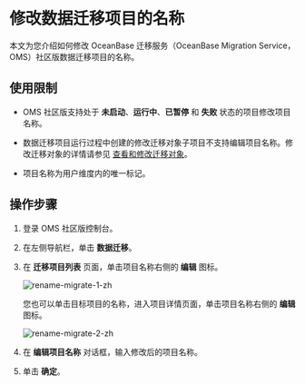 # 修改数据迁移项目的名称

本文为您介绍如何修改 OceanBase 迁移服务（OceanBase Migration Service，OMS）社区版数据迁移项目的名称。

## 使用限制

* OMS 社区版支持处于 **未启动**、**运行中**、**已暂停** 和 **失败** 状态的项目修改项目名称。

* 数据迁移项目运行过程中创建的修改迁移对象子项目不支持编辑项目名称。修改迁移对象的详情请参见 [查看和修改迁移对象](../1500.manage-data-migration-projects/200.view-and-modify-migration-objects.md)。

* 项目名称为用户维度内的唯一标记。

## 操作步骤

1. 登录 OMS 社区版控制台。

2. 在左侧导航栏，单击 **数据迁移**。

3. 在 **迁移项目列表** 页面，单击项目名称右侧的 **编辑** 图标。

   ![rename-migrate-1-zh](https://obbusiness-private.oss-cn-shanghai.aliyuncs.com/doc/img/oms/oms-enterprise/rename-migrate-1-zh.png)

   您也可以单击目标项目的名称，进入项目详情页面，单击项目名称右侧的 **编辑** 图标。

   ![rename-migrate-2-zh](https://obbusiness-private.oss-cn-shanghai.aliyuncs.com/doc/img/oms/oms-enterprise/rename-migrate-2-zh.png)

4. 在 **编辑项目名称** 对话框，输入修改后的项目名称。

5. 单击 **确定**。
